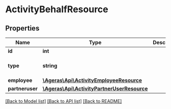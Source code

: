 # ActivityBehalfResource

## Properties
Name | Type | Description | Notes
------------ | ------------- | ------------- | -------------
**id** | **int** |  | [optional] 
**type** | **string** |  | [optional] [default to 'unknown']
**employee** | [**\Ageras\Api\ActivityEmployeeResource**](ActivityEmployeeResource.md) |  | [optional] 
**partneruser** | [**\Ageras\Api\ActivityPartnerUserResource**](ActivityPartnerUserResource.md) |  | [optional] 

[[Back to Model list]](../README.md#documentation-for-models) [[Back to API list]](../README.md#documentation-for-api-endpoints) [[Back to README]](../README.md)


